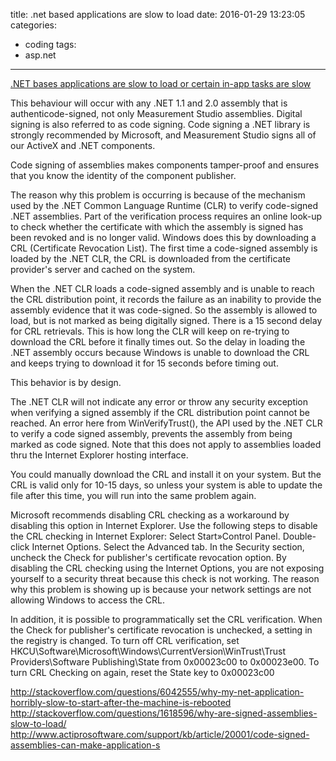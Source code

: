 title: .net based applications are slow to load
date: 2016-01-29 13:23:05
categories:
- coding
tags:
- asp.net
---

[.NET bases applications are slow to load or certain in-app tasks are slow](http://austintovey.blogspot.com/2012/01/net-bases-applications-are-slow-to-load.html)

This behaviour will occur with any .NET 1.1 and 2.0 assembly that is authenticode-signed, not only Measurement Studio assemblies. Digital signing is also referred to as code signing. Code signing a .NET library is strongly recommended by Microsoft, and Measurement Studio signs all of our ActiveX and .NET components.

Code signing of assemblies makes components tamper-proof and ensures that you know the identity of the component publisher.

The reason why this problem is occurring is because of the mechanism used by the .NET Common Language Runtime (CLR) to verify code-signed .NET assemblies. Part of the verification process requires an online look-up to check whether the certificate with which the assembly is signed has been revoked and is no longer valid. Windows does this by downloading a CRL (Certificate Revocation List). The first time a code-signed assembly is loaded by the .NET CLR, the CRL is downloaded from the certificate provider's server and cached on the system.

When the .NET CLR loads a code-signed assembly and is unable to reach the CRL distribution point, it records the failure as an inability to provide the assembly evidence that it was code-signed. So the assembly is allowed to load, but is not marked as being digitally signed. There is a 15 second delay for CRL retrievals. This is how long the CLR will keep on re-trying to download the CRL before it finally times out. So the delay in loading the .NET assembly occurs because Windows is unable to download the CRL and keeps trying to download it for 15 seconds before timing out.

This behavior is by design.

The .NET CLR will not indicate any error or throw any security exception when verifying a signed assembly if the CRL distribution point cannot be reached. An error here from WinVerifyTrust(), the API used by the .NET CLR to verify a code signed assembly, prevents the assembly from being marked as code signed. Note that this does not apply to assemblies loaded thru the Internet Explorer hosting interface.

You could manually download the CRL and install it on your system. But the CRL is valid only for 10-15 days, so unless your system is able to update the file after this time, you will run into the same problem again.

Microsoft recommends disabling CRL checking as a workaround by disabling this option in Internet Explorer. Use the following steps to disable the CRL checking in Internet Explorer:
Select Start»Control Panel.
Double-click Internet Options.
Select the Advanced tab.
In the Security section, uncheck the Check for publisher's certificate revocation option.
By disabling the CRL checking using the Internet Options, you are not exposing yourself to a security threat because this check is not working. The reason why this problem is showing up is because your network settings are not allowing Windows to access the CRL.

In addition, it is possible to programmatically set the CRL verification. When the Check for publisher's certificate revocation is unchecked, a setting in the registry is changed. To turn off CRL verification, set HKCU\Software\Microsoft\Windows\CurrentVersion\WinTrust\Trust Providers\Software Publishing\State  from 0x00023c00 to 0x00023e00. To turn CRL Checking on again, reset the State key to 0x00023c00

http://stackoverflow.com/questions/6042555/why-my-net-application-horribly-slow-to-start-after-the-machine-is-rebooted
http://stackoverflow.com/questions/1618596/why-are-signed-assemblies-slow-to-load/
http://www.actiprosoftware.com/support/kb/article/20001/code-signed-assemblies-can-make-application-s
